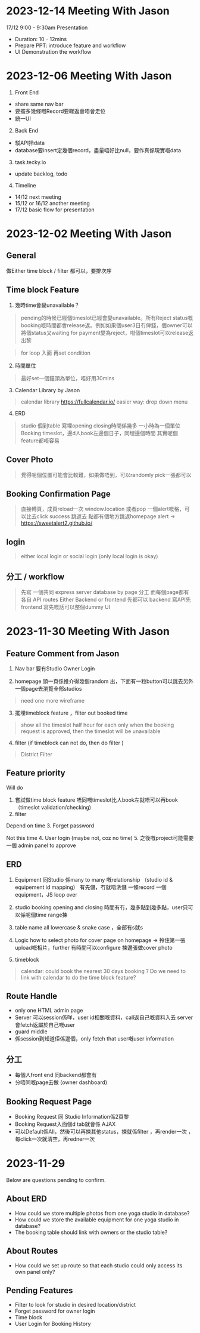 # 2023-12-14 Meeting With Jason

17/12 9:00 - 9:30am Presentation
- Duration: 10 - 12mins
- Prepare PPT: introduce feature and workflow
- UI Demonstration the workflow


# 2023-12-06 Meeting With Jason

1. Front End
- share same nav bar 
- 要擺多幾條嘅Record要睇返會唔會走位
- 統一UI

2. Back End
- 駁API拎data
- database要insert定幾個record，盡量唔好比null，要作真係現實嘅data

3. task.tecky.io
- update backlog, todo 

4. Timeline
- 14/12 next meeting
- 15/12 or 16/12 another meeting
- 17/12 basic flow for presentation 

# 2023-12-02 Meeting With Jason

## General
做Either time block / filter 都可以，要排次序

## Time block Feature
1. 幾時time會變unavailable？
> pending的時候已經個timeslot已經會變unavailable。所有Reject status嘅booking嘅時間都會release返。例如如果個user3日冇俾錢，個owner可以將個status又waiting for payment變為reject，咁個timeslot可以release返出黎

> for loop 入面 再set condition

2. 時間單位
> 最好set一個鐘頭為單位，唔好用30mins

3. Calendar Library by Jason
> calendar library https://fullcalendar.io/
> easier way: drop down menu

4. ERD  
> studio 個到table 寫埋opening closing時間係幾多 一小時為一個單位
> Booking timeslot，邊d人book左邊個日子，同埋邊個時間 
> 其實呢個feature都唔容易

## Cover Photo
>  覺得呢個位置可能會比較難，如果做唔到，可以randomly pick一張都可以

## Booking Confirmation Page 
> 直接轉頁，成頁reload一次 window.location 或者pop 一個alert嘅格，可以比去click success 跳返去
> 點都有個地方跳返homepage 
> alert -> https://sweetalert2.github.io/ 

## login
> either local login or social login (only local login is okay)

## 分工 / workflow
> 先寫 一個共同 express server database 
> by page 分工 而每個page都有各自 API routes 
> Either Backend or frontend 先都可以
> backend 寫API先
> frontend 寫先嘅話可以整個dummy UI

# 2023-11-30 Meeting With Jason

## Feature Comment from Jason
1. Nav bar 要有Studio Owner Login 

2. homepage 頭一頁係推介得幾個random 出，下面有一粒button可以跳去另外一個page去瀏覽全部studios
> need one more wireframe

3. 擺埋timeblock feature ，filter out booked time 
> show all the timeslot half hour for each
> only when the booking request is approved, then the timeslot will be unavailable

4. filter (if timeblock can not do, then do filter ) 
> District Filter 

## Feature priority 
Will do
1. 嘗試做time block feature 唔同嘅timeslot比人book左就唔可以再book （timeslot validation/checking) 
2. filter

Depend on time
3. Forget password 

Not this time
4. User login (maybe not, coz no time)
5. 之後嘅project可能需要一個 admin panel to approve 


## ERD 
1. Equipment 同Studio 係many to many 嘅relationship （studio id & equipement id mapping）
有先儲，冇就唔洗儲 一條record 一個equipment，JS loop over 

2. studio booking opening and closing 時間有冇，幾多點到幾多點，user只可以係呢個time range揀 
3. table name all lowercase & snake case ，全部有s就s
4. Logic how to select photo for cover page on homepage -> 拎住第一張upload嘅相片，further 有時間可以configure 揀邊張做cover photo
5. timeblock 
> calendar: could book the nearest 30 days booking
? Do we need to link with calendar to do the time block feature?

## Route Handle 
- only one HTML admin page 
- Server 可以session係咩，user id相關嘅資料，call返自己嘅資料入去 server會fetch返屬於自己嘅user 
- guard middle 
- 係session到知道佢係邊個，only fetch that user嘅user information 

## 分工
- 每個人front end 同backend都會有
- 分唔同嘅page去做 (owner dashboard)


## Booking Request Page
- Booking Request 同 Studio Information係2頁黎 
- Booking Request入面個d tab就會係 AJAX 
- 可以Default係All，然後可以再揀其他status，揀就係filter ，再render一次 ，每click一次就清空，再redner一次


# 2023-11-29
Below are questions pending to confirm.

## About ERD 
- How could we store multiple photos from one yoga studio in database? 
- How could we store the available equipment for one yoga studio in database? 
- The booking table should link with owners or the studio table? 

## About Routes
- How could we set up route so that each studio could only access its own panel only? 

## Pending Features 
- Filter to look for studio in desired location/district
- Forget password for owner login 
- Time block
- User Login for Booking History 


